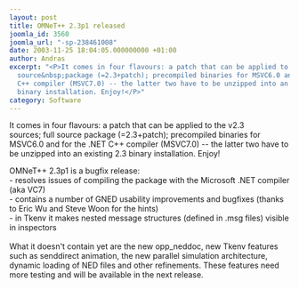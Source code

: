 ```yaml
---
layout: post
title: OMNeT++ 2.3p1 released
joomla_id: 3560
joomla_url: "-sp-238461008"
date: 2003-11-25 18:04:05.000000000 +01:00
author: Andras
excerpt: "<P>It comes in four flavours: a patch that can be applied to the v2.3 sources;&nbsp;full
  source&nbsp;package (=2.3+patch); precompiled binaries for MSVC6.0 and for the .NET
  C++ compiler (MSVC7.0) -- the latter two have to be unzipped into an existing 2.3
  binary installation. Enjoy!</P>"
category: Software
---
```

<P>It comes in four flavours: a patch that can be applied to the v2.3 sources;&nbsp;full source&nbsp;package (=2.3+patch); precompiled binaries for MSVC6.0 and for the .NET C++ compiler (MSVC7.0) -- the latter two have to be unzipped into an existing 2.3 binary installation. Enjoy!</P>OMNeT++ 2.3p1 is a bugfix release:<BR>- resolves issues of compiling the package with the Microsoft .NET compiler (aka VC7)<BR>- contains a number of GNED usability improvements and bugfixes (thanks to Eric Wu and Steve Woon for the hints)<BR>- in Tkenv it makes nested message structures (defined in .msg files) visible in inspectors<BR><BR>What it doesn't contain yet are the new opp_neddoc, new Tkenv features such as senddirect animation, the new parallel simulation architecture, dynamic loading of NED files and other refinements. These features need more testing and will be available in the next release.<BR>

